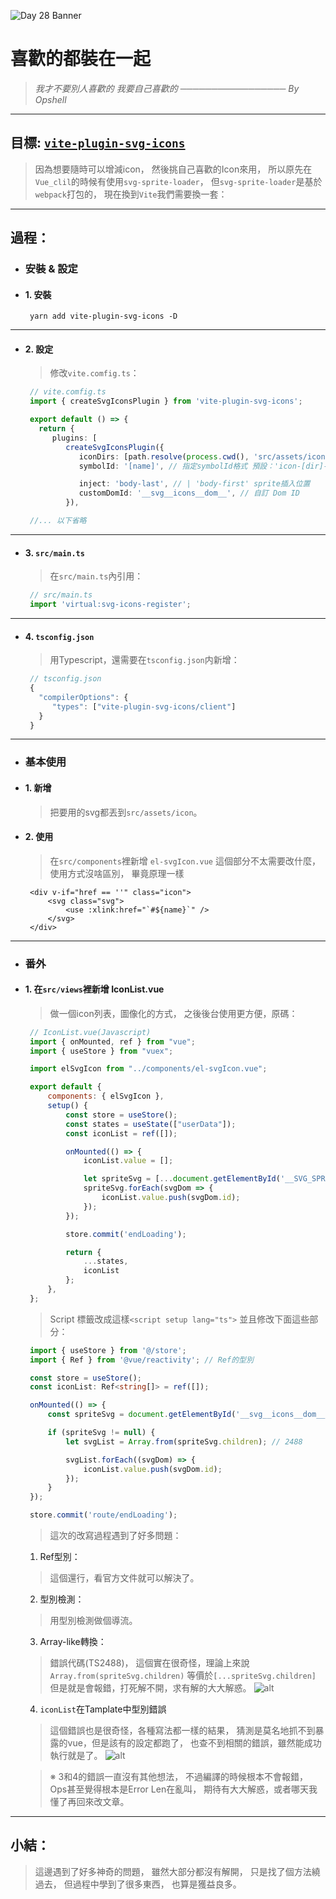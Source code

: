 ![Day 28 Banner](https://ithelp.ithome.com.tw/upload/images/20220928/20109918U59y6fxLyq.jpg)

# 喜歡的都裝在一起
> *我才不要別人喜歡的*
> *我要自己喜歡的*
> *───────────────── By Opshell*

---
## 目標: [`vite-plugin-svg-icons`](https://github.com/vbenjs/vite-plugin-svg-icons/blob/main/README.zh_CN.md)
> 因為想要隨時可以增減icon，
> 然後挑自己喜歡的Icon來用，
> 所以原先在`Vue_clil`的時候有使用`svg-sprite-loader`，
> 但`svg-sprite-loader`是基於`webpack`打包的，
> 現在換到`Vite`我們需要換一套：

---
## 過程：
- ### 安裝 & 設定
- #### 1. 安裝
   ```
    yarn add vite-plugin-svg-icons -D
   ```

---
- #### 2. 設定
   > 修改`vite.comfig.ts`：
   ```typescript
    // vite.comfig.ts
    import { createSvgIconsPlugin } from 'vite-plugin-svg-icons';

    export default () => {
      return {
         plugins: [
            createSvgIconsPlugin({
               iconDirs: [path.resolve(process.cwd(), 'src/assets/icons')], // 指定需要占存的Icon目錄
               symbolId: '[name]', // 指定symbolId格式 預設：'icon-[dir]-[name]

               inject: 'body-last', // | 'body-first' sprite插入位置
               customDomId: '__svg__icons__dom__', // 自訂 Dom ID
            }),

    //... 以下省略

   ```

---
- #### 3. `src/main.ts`
   > 在`src/main.ts`內引用：
   ```typescript
    // src/main.ts
    import 'virtual:svg-icons-register';
   ```

---
- #### 4. `tsconfig.json`
   > 用Typescript，還需要在`tsconfig.json`内新增：
   ```typescript
    // tsconfig.json
    {
      "compilerOptions": {
         "types": ["vite-plugin-svg-icons/client"]
      }
    }
   ```
---
- ### 基本使用
- #### 1. 新增
   > 把要用的svg都丟到`src/assets/icon`。

- #### 2. 使用
   > 在`src/components`裡新增 `el-svgIcon.vue`
   > 這個部分不太需要改什麼，使用方式沒啥區別，
   > 畢竟原理一樣
   ```vue
    <div v-if="href == ''" class="icon">
        <svg class="svg">
            <use :xlink:href="`#${name}`" />
        </svg>
    </div>
   ```

---
- ### 番外
- #### 1. 在`src/views`裡新增 IconList.vue
   > 做一個icon列表，圖像化的方式，
   > 之後後台使用更方便，原碼：
   ```javascript
    // IconList.vue(Javascript)
    import { onMounted, ref } from "vue";
    import { useStore } from "vuex";

    import elSvgIcon from "../components/el-svgIcon.vue";

    export default {
        components: { elSvgIcon },
        setup() {
            const store = useStore();
            const states = useState(["userData"]);
            const iconList = ref([]);

            onMounted(() => {
                iconList.value = [];

                let spriteSvg = [...document.getElementById('__SVG_SPRITE_NODE__').children];
                spriteSvg.forEach(svgDom => {
                    iconList.value.push(svgDom.id);
                });
            });

            store.commit('endLoading');

            return {
                ...states,
                iconList
            };
        },
    };
   ```

   > Script 標籤改成這樣`<script setup lang="ts">`
   > 並且修改下面這些部分：

   ```typescript
    import { useStore } from '@/store';
    import { Ref } from '@vue/reactivity'; // Ref的型別

    const store = useStore();
    const iconList: Ref<string[]> = ref([]);

    onMounted(() => {
        const spriteSvg = document.getElementById('__svg__icons__dom__');

        if (spriteSvg != null) {
            let svgList = Array.from(spriteSvg.children); // 2488

            svgList.forEach((svgDom) => {
                iconList.value.push(svgDom.id);
            });
        }
    });

    store.commit('route/endLoading');
   ```
   > 這次的改寫過程遇到了好多問題：
   1. Ref型別：
   >  這個還行，看官方文件就可以解決了。

   2. 型別檢測：
   >  用型別檢測做個導流。

   3. Array-like轉換：
   >  錯誤代碼(TS2488)，
   >  這個實在很奇怪，理論上來說`Array.from(spriteSvg.children)`
   >  等價於`[...spriteSvg.children]`
   >  但是就是會報錯，打死解不開，求有解的大大解惑。
   ![alt](https://)

   4. `iconList`在Tamplate中型別錯誤
   >  這個錯誤也是很奇怪，各種寫法都一樣的結果，
   >  猜測是莫名地抓不到暴露的vue，但是該有的設定都跑了，
   >  也查不到相關的錯誤，雖然能成功執行就是了。
   ![alt](https://)

   > ※ 3和4的錯誤一直沒有其他想法，
   >    不過編譯的時候根本不會報錯，
   >    Ops甚至覺得根本是Error Len在亂叫，
   >    期待有大大解惑，或者哪天我懂了再回來改文章。

---
## 小結：
> 這邊遇到了好多神奇的問題，
> 雖然大部分都沒有解開，
> 只是找了個方法繞過去，
> 但過程中學到了很多東西，
> 也算是獲益良多。
